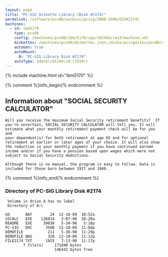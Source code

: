 ```yaml
---
layout: page
title: "PC-SIG Diskette Library (Disk #2174)"
permalink: /software/pcx86/sw/misc/pcsig/2000-2999/DISK2174/
machines:
  - id: ibm5170
    type: pcx86
    config: /machines/pcx86/ibm/5170/cga/1024kb/rev3/machine.xml
    diskettes: /machines/pcx86/diskettes.json,/disks/pcsigdisks/pcx86/diskettes.json
    autoGen: true
    autoMount:
      B: "PC-SIG Library Disk #2174"
    autoType: $date\r$time\rB:\rDIR\r
---
```


{% include machine.html id="ibm5170" %}

{% comment %}info_begin{% endcomment %}

## Information about "SOCIAL SECURITY CALCULATOR"

    Will you receive the maximum Social Security retirement benefits?  If
    you're uncertain, SOCIAL SECURITY CALCULATOR will tell you. It will
    estimate what your monthly retirement payment check will be for you and
    your dependent(s) for both retirement at age 65 and for optional
    retirement at earlier or later ages of your choice. It will also show
    the reduction in your monthly payment if you have continued earned
    income and/or if you have a pension based upon wages which were not
    subject to Social Security deductions.
    
    Although there is no manual, the program is easy to follow. Data is
    included for those born between 1917 and 1949.
{% comment %}info_end{% endcomment %}


### Directory of PC-SIG Library Disk #2174

     Volume in drive A has no label
     Directory of A:\

    GO       BAT        24  12-18-89  10:52a
    SSCALC   EXE    126814   2-07-90  10:20a
    README   EXE     39038   5-30-90   5:18p
    PC-SIG   DOC      3508  12-10-89  11:04p
    DEMOFILE           211   5-30-90  11:29p
    DEMOFILE WAG       320  12-10-89  11:12p
    FILE2174 TXT      1925   7-13-90  11:17p
            7 file(s)     171840 bytes
                          146432 bytes free
